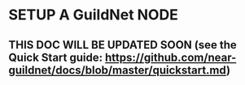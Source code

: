 # SETUP A GuildNet NODE

## THIS DOC WILL BE UPDATED SOON (see the Quick Start guide: https://github.com/near-guildnet/docs/blob/master/quickstart.md)
